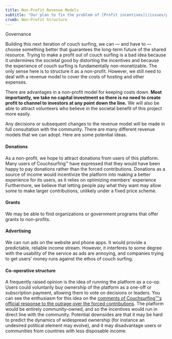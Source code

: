 ```yaml
---
title: Non-Profit Revenue Models
subtitle: "Our plan to fix the problem of [Profit incentives](/issues/profit-and-incentives)"
crumb: Non-Profit Structure
---
```


<span class="tag is-success is-large">Governance</span>

Building this next iteration of couch surfing, we can — and have to — choose something better that guarantees the long-term future of the shared resource. Trying to make a profit out of couch surfing is a bad idea because it undermines the societal good by distorting the incentives and because the experience of couch surfing is fundamentally non-monetizable. The only sense here is to structure it as a non-profit. However, we still need to deal with a revenue model to cover the costs of hosting and other expenses.

There are advantages in a non-profit model for keeping costs down. **Most importantly, we take no capital investment so there is no need to create profit to channel to investors at any point down the line.** We will also be able to attract volunteers who believe in the societal benefit of this project more easily.

Any decisions or subsequent changes to the revenue model will be made in full consultation with the community. There are many different revenue models that we can adopt. Here are some potential ideas.

#### Donations

As a non-profit, we hope to attract donations from users of this platform. Many users of Couchsurfing&#8482; have expressed that they would have been happy to pay donations rather than the forced contributions. Donations as a source of income would incentivize the platform into making a better experience for its users, as it relies on optimizing members' experience Furthermore, we believe that letting people pay what they want may allow some to make larger contributions, unlikely under a fixed price scheme.

#### Grants

We may be able to find organizations or government programs that offer grants to non-profits.

#### Advertising

We can run ads on the website and phone apps. It would provide a predictable, reliable income stream. However, it interferes to some degree with the usability of the service as ads are annoying, and companies trying to get users' money runs against the ethos of couch surfing.

#### Co-operative structure

A frequently raised opinion is the idea of running the platform as a co-op. Users could voluntarily buy ownership of the platform as a one-off or subscription payment, allowing them to vote on decisions or leaders. You can see the enthusiasm for this idea on the [comments of Couchsurfing&#8482;'s official response to the outrage over the forced contributions](https://blog.couchsurfing.com/we-hear-you/#comments). The platform would be entirely community-owned, and so the incentives would run in direct line with the community. Potential downsides are that it may be hard to predict the dynamics of widespread ownership (for instance an undesired political element may evolve), and it may disadvantage users or communities from countries with less disposable income.
